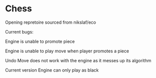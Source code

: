 # Chess
Opening repretoire sourced from nikslaf/eco

Current bugs:

Engine is unable to promote piece

Engine is unable to play move when player promotes a piece

Undo Move does not work with the engine as it messes up its algorithm

Current version Engine can only play as black


